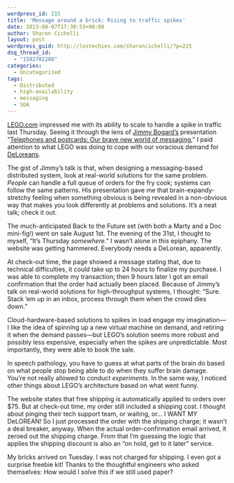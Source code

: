 ```yaml
---
wordpress_id: 215
title: 'Message around a brick: Rising to traffic spikes'
date: 2013-08-07T17:30:53+00:00
author: Sharon Cichelli
layout: post
wordpress_guid: http://lostechies.com/sharoncichelli/?p=215
dsq_thread_id:
  - "1582702286"
categories:
  - Uncategorized
tags:
  - Distributed
  - high-availability
  - messaging
  - SOA
---
```

[LEGO.com](http://www.lego.com/) impressed me with its ability to scale to handle a spike in traffic last Thursday. Seeing it through the lens of [Jimmy Bogard&#8217;s](http://lostechies.com/jimmybogard/) presentation &#8220;[Telephones and postcards: Our brave new world of messaging](http://vimeo.com/68327243),&#8221; I paid attention to what LEGO was doing to cope with our voracious demand for [DeLoreans](http://shop.lego.com/en-US/The-DeLorean-time-machine-21103).

The gist of Jimmy&#8217;s talk is that, when designing a messaging-based distributed system, look at real-world solutions for the same problem. _People_ can handle a full queue of orders for the fry cook; systems can follow the same patterns. His presentation gave me that brain-expandy-stretchy feeling when something obvious is being revealed in a non-obvious way that makes you look differently at problems and solutions. It&#8217;s a neat talk; check it out.

The much-anticipated Back to the Future set (with both a Marty and a Doc mini-fig!) went on sale August 1st. The evening of the 31st, I thought to myself, &#8220;It&#8217;s Thursday _somewhere_.&#8221; I wasn&#8217;t alone in this epiphany. The website was getting hammered. Everybody needs a DeLorean, apparently.

At check-out time, the page showed a message stating that, due to technical difficulties, it could take up to 24 hours to finalize my purchase. I was able to complete my transaction; then 9 hours later I got an email confirmation that the order had actually been placed. Because of Jimmy&#8217;s talk on real-world solutions for high-throughput systems, I thought: &#8220;Sure. Stack &#8217;em up in an inbox, process through them when the crowd dies down.&#8221;

Cloud-hardware-based solutions to spikes in load engage my imagination&mdash;I like the idea of spinning up a new virtual machine on demand, and retiring it when the demand passes&mdash;but LEGO&#8217;s solution seems more robust and possibly less expensive, especially when the spikes are unpredictable. Most importantly, they were able to book the sale.

In speech pathology, you have to guess at what parts of the brain do based on what people stop being able to do when they suffer brain damage. You&#8217;re not really allowed to conduct _experiments_. In the same way, I noticed other things about LEGO&#8217;s architecture based on what went funny. 

The website states that free shipping is automatically applied to orders over $75. But at check-out time, my order still included a shipping cost. I thought about pinging their tech support team, or waiting, or&#8230; I WANT MY DeLOREAN! So I just processed the order with the shipping charge; it wasn&#8217;t a deal breaker, anyway. When the actual order-confirmation email arrived, it zeroed out the shipping charge. From that I&#8217;m guessing the logic that applies the shipping discount is also an &#8220;on hold, get to it later&#8221; service.

My bricks arrived on Tuesday. I was not charged for shipping. I even got a surprise freebie kit! Thanks to the thoughtful engineers who asked themselves: How would I solve this if we still used paper?